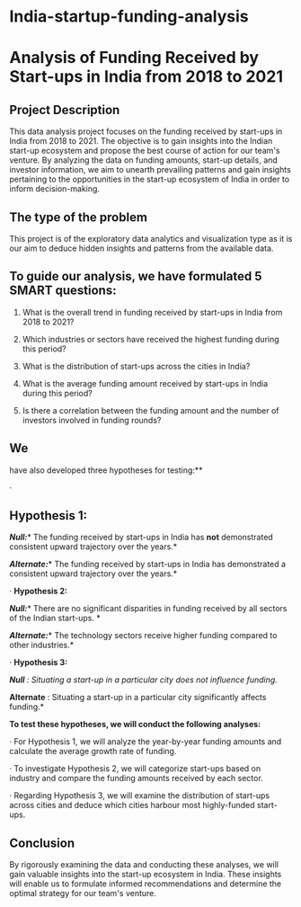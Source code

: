# India-startup-funding-analysis


# Analysis of Funding Received by Start-ups in India from 2018 to 2021

## Project Description

This data analysis
project focuses on the funding received by start-ups in India from 2018 to
2021. The objective is to gain insights into the Indian start-up ecosystem and
propose the best course of action for our team's venture. By analyzing the data
on funding amounts, start-up details, and investor information, we aim to unearth
prevailing patterns and gain insights pertaining to the opportunities in the
start-up ecosystem of India in order to inform decision-making.

## The type of the problem

This project is of the exploratory data analytics and
visualization type as it is our aim to deduce hidden insights and patterns from
the available data.

## To guide our analysis, we have formulated 5 SMART questions:

1. What
   is the overall trend in funding received by start-ups in India from 2018 to
   2021?
2. Which
   industries or sectors have received the highest funding during this period?
3.  What is the distribution of start-ups across the cities in India?

4. What
   is the average funding amount received by start-ups in India during this
   period?
5. Is
   there a correlation between the funding amount and the number of investors
   involved in funding rounds?

## We
have also developed three hypotheses for testing:**

·
## Hypothesis 1:

***Null:**** The
funding received by start-ups in India has **not** demonstrated consistent
upward trajectory over the years.*

***Alternate:**** The
funding received by start-ups in India has demonstrated a consistent upward
trajectory over the years.*

·
**Hypothesis
2:**

***Null:**** There
are no significant disparities in funding received by all sectors of the Indian
start-ups. *

***Alternate:****
The technology sectors receive higher funding compared to other industries.*

·
**Hypothesis
3:**

 ***Null*** *:
Situating a start-up in a particular city does not influence funding.*

 **Alternate** : Situating a start-up in a particular city significantly
affects funding.*

**To
test these hypotheses, we will conduct the following analyses:**

·
For Hypothesis 1, we will analyze the
year-by-year funding amounts and calculate the average growth rate of funding.

·
To investigate Hypothesis 2, we will
categorize start-ups based on industry and compare the funding amounts received
by each sector.

·
Regarding Hypothesis 3, we will examine
the distribution of start-ups across cities and deduce which cities harbour
most highly-funded start-ups.

## Conclusion

By rigorously examining
the data and conducting these analyses, we will gain valuable insights into the
start-up ecosystem in India. These insights will enable us to formulate
informed recommendations and determine the optimal strategy for our team's
venture.

